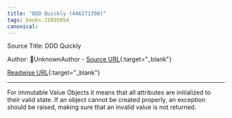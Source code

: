 ```yaml
---
title: "DDD Quickly (446271390)"
tags: books-22695054
canonical: 
---
```


Source Title: DDD Quickly

Author: UnknownAuthor - [Source URL](){:target="_blank"}

[Readwise URL](https://readwise.io/open/446271390){:target="_blank"}

---

For immutable Value Objects it means that all attributes are initialized to their valid state. If an object cannot be created properly, an exception should be raised, making sure that an invalid value is not returned.

